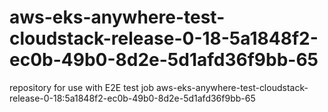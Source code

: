 # aws-eks-anywhere-test-cloudstack-release-0-18-5a1848f2-ec0b-49b0-8d2e-5d1afd36f9bb-65
repository for use with E2E test job aws-eks-anywhere-test-cloudstack-release-0-18:5a1848f2-ec0b-49b0-8d2e-5d1afd36f9bb-65
